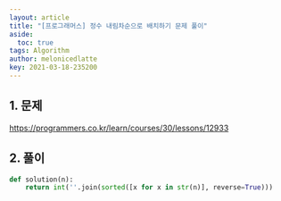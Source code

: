 ```yaml
---
layout: article
title: "[프로그래머스] 정수 내림차순으로 배치하기 문제 풀이"
aside:
  toc: true
tags: Algorithm 
author: melonicedlatte
key: 2021-03-18-235200
---  
```


## 1. 문제

https://programmers.co.kr/learn/courses/30/lessons/12933

## 2. 풀이

~~~python
def solution(n):
    return int(''.join(sorted([x for x in str(n)], reverse=True)))
~~~
